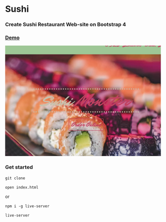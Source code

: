 # Sushi

### Create Sushi Restaurant Web-site on Bootstrap 4

### [Demo](https://sushi-bootstrap-ab.surge.sh)
[![IMAGE ALT TEXT HERE](./screen.png)](https://radikal.ru/video/n6ujfNdpAMn)

### Get started

```shell script
git clone
```
```shell script
open index.html
```
or
```shell script
npm i -g live-server
```
```shell script
live-server
```
